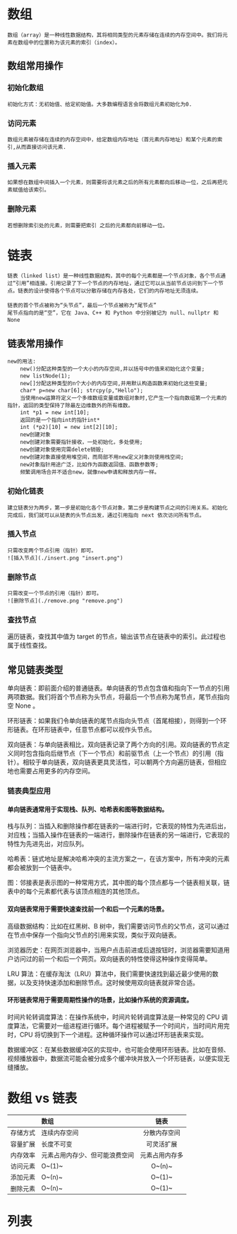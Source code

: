 # 数组
    数组（array）是一种线性数据结构，其将相同类型的元素存储在连续的内存空间中。我们将元素在数组中的位置称为该元素的索引（index）。

## 数组常用操作

### 初始化数组
    初始化方式：无初始值、给定初始值。大多数编程语言会将数组元素初始化为0.

### 访问元素
    数组元素被存储在连续的内存空间中，给定数组内存地址（首元素内存地址）和某个元素的索引,从而直接访问该元素.

### 插入元素
    如果想在数组中间插入一个元素，则需要将该元素之后的所有元素都向后移动一位，之后再把元素赋值给该索引。

### 删除元素
    若想删除索引处的元素，则需要把索引 之后的元素都向前移动一位。

# 链表
    链表（linked list）是一种线性数据结构，其中的每个元素都是一个节点对象，各个节点通过“引用”相连接。引用记录了下一个节点的内存地址，通过它可以从当前节点访问到下一个节点。链表的设计使得各个节点可以分散存储在内存各处，它们的内存地址无须连续。  
    
    链表的首个节点被称为“头节点”，最后一个节点被称为“尾节点”  
    尾节点指向的是“空”，它在 Java、C++ 和 Python 中分别被记为 null、nullptr 和 None  
    
## 链表常用操作

    new的用法:  
        new()分配这种类型的一个大小的内存空间,并以括号中的值来初始化这个变量;  
        new listNode(1);  
        new[]分配这种类型的n个大小的内存空间,并用默认构造函数来初始化这些变量;  
        char* p=new char[6]; strcpy(p,"Hello");  
        当使用new运算符定义一个多维数组变量或数组对象时,它产生一个指向数组第一个元素的指针，返回的类型保持了除最左边维数外的所有维数。  
        int *p1 = new int[10];  
        返回的是一个指向int的指针int*  
        int (*p2)[10] = new int[2][10];  
        new创建对象  
        new创建对象需要指针接收，一处初始化，多处使用;  
        new创建对象使用完需delete销毁;  
        new创建对象直接使用堆空间，而局部不用new定义对象则使用栈空间;  
        new对象指针用途广泛，比如作为函数返回值、函数参数等;  
        频繁调用场合并不适合new，就像new申请和释放内存一样。  
        
### 初始化链表
    建立链表分为两步，第一步是初始化各个节点对象，第二步是构建节点之间的引用关系。初始化完成后，我们就可以从链表的头节点出发，通过引用指向 next 依次访问所有节点。

### 插入节点
    只需改变两个节点引用（指针）即可。  
    ![插入节点](./insert.png "insert.png")  

### 删除节点
    只需改变一个节点的引用（指针）即可。  
    ![删除节点](./remove.png "remove.png")  

### 查找节点
遍历链表，查找其中值为 target 的节点，输出该节点在链表中的索引。此过程也属于线性查找。

## 常见链表类型
单向链表：即前面介绍的普通链表。单向链表的节点包含值和指向下一节点的引用两项数据。我们将首个节点称为头节点，将最后一个节点称为尾节点，尾节点指向空 None 。

环形链表：如果我们令单向链表的尾节点指向头节点（首尾相接），则得到一个环形链表。在环形链表中，任意节点都可以视作头节点。

双向链表：与单向链表相比，双向链表记录了两个方向的引用。双向链表的节点定义同时包含指向后继节点（下一个节点）和前驱节点（上一个节点）的引用（指针）。相较于单向链表，双向链表更具灵活性，可以朝两个方向遍历链表，但相应地也需要占用更多的内存空间。

### 链表典型应用

#### 单向链表通常用于实现栈、队列、哈希表和图等数据结构。

栈与队列：当插入和删除操作都在链表的一端进行时，它表现的特性为先进后出，对应栈；当插入操作在链表的一端进行，删除操作在链表的另一端进行，它表现的特性为先进先出，对应队列。

哈希表：链式地址是解决哈希冲突的主流方案之一，在该方案中，所有冲突的元素都会被放到一个链表中。

图：邻接表是表示图的一种常用方式，其中图的每个顶点都与一个链表相关联，链表中的每个元素都代表与该顶点相连的其他顶点。

#### 双向链表常用于需要快速查找前一个和后一个元素的场景。
高级数据结构：比如在红黑树、B 树中，我们需要访问节点的父节点，这可以通过在节点中保存一个指向父节点的引用来实现，类似于双向链表。

浏览器历史：在网页浏览器中，当用户点击前进或后退按钮时，浏览器需要知道用户访问过的前一个和后一个网页。双向链表的特性使得这种操作变得简单。

LRU 算法：在缓存淘汰（LRU）算法中，我们需要快速找到最近最少使用的数据，以及支持快速添加和删除节点。这时候使用双向链表就非常合适。

#### 环形链表常用于需要周期性操作的场景，比如操作系统的资源调度。
时间片轮转调度算法：在操作系统中，时间片轮转调度算法是一种常见的 CPU 调度算法，它需要对一组进程进行循环。每个进程被赋予一个时间片，当时间片用完时，CPU 将切换到下一个进程。这种循环操作可以通过环形链表来实现。

数据缓冲区：在某些数据缓冲区的实现中，也可能会使用环形链表。比如在音频、视频播放器中，数据流可能会被分成多个缓冲块并放入一个环形链表，以便实现无缝播放。

# 数组 vs 链表
  |      |  数组  |  链表  |
  |:--------|:--------|:--------:|
  |  存储方式 | 连续内存空间 | 分散内存空间 |
  |  容量扩展 | 长度不可变 | 可灵活扩展 |
  |  内存效率 | 元素占用内存少、但可能浪费空间 | 元素占用内存多 |
  |  访问元素 | O~(1)~ | O~(n)~ |
  |  添加元素 | O~(n)~ | O~(1)~ |
  |  删除元素 | O~(n)~ | O~(1)~ |

# 列表